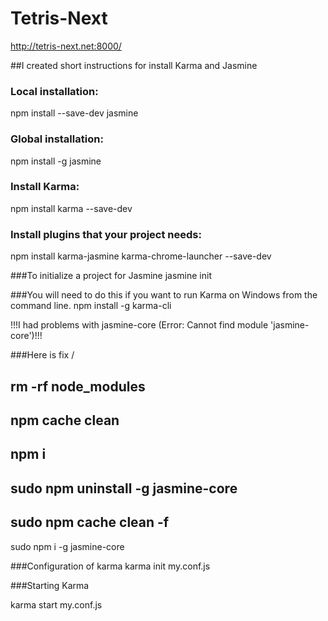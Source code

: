 # Tetris-Next

http://tetris-next.net:8000/

##I created short instructions for install Karma and Jasmine

### Local installation:
npm install --save-dev jasmine

### Global installation:
npm install -g jasmine

### Install Karma:
npm install karma --save-dev

### Install plugins that your project needs:
npm install karma-jasmine karma-chrome-launcher --save-dev

###To initialize a project for Jasmine
jasmine init

###You will need to do this if you want to run Karma on Windows from the command line.
npm install -g karma-cli


!!!I had problems with jasmine-core (Error: Cannot find module 'jasmine-core')!!!

###Here is fix \/

rm -rf node_modules
---
npm cache clean
---
npm i
---
sudo npm uninstall -g jasmine-core
---
sudo npm cache clean -f
---
sudo npm i -g jasmine-core


###Configuration of karma
karma init my.conf.js

###Starting Karma

karma start my.conf.js
